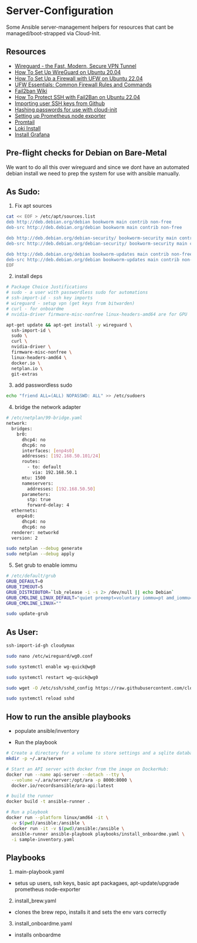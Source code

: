# Server-Configuration

Some Ansible server-management helpers for resources that cant be managed/boot-strapped via Cloud-Init.

## Resources

- [Wireguard - the Fast, Modern, Secure VPN Tunnel](https://www.wireguard.com/)
- [How To Set Up WireGuard on Ubuntu 20.04](https://www.digitalocean.com/community/tutorials/how-to-set-up-wireguard-on-ubuntu-20-04)
- [How To Set Up a Firewall with UFW on Ubuntu 22.04](https://www.digitalocean.com/community/tutorials/how-to-set-up-a-firewall-with-ufw-on-ubuntu-22-04)
- [UFW Essentials: Common Firewall Rules and Commands](https://www.digitalocean.com/community/tutorials/ufw-essentials-common-firewall-rules-and-commands)
- [Fail2ban Wiki](https://github.com/fail2ban/fail2ban/wiki)
- [How To Protect SSH with Fail2Ban on Ubuntu 22.04](https://www.digitalocean.com/community/tutorials/how-to-protect-ssh-with-fail2ban-on-ubuntu-22-04)
- [Importing user SSH keys from Github](https://github.com/dustinkirkland/ssh-import-id)
- [Hashing passwords for use with cloud-init](https://cloudinit.readthedocs.io/en/latest/topics/examples.html)
- [Setting up Prometheus node exporter](https://prometheus.io/docs/guides/node-exporter/)
- [Promtail](https://grafana.com/docs/loki/latest/clients/promtail/)
- [Loki Install](https://grafana.com/docs/loki/latest/installation/?pg=oss-loki&plcmt=resources)
- [Install Grafana](https://grafana.com/docs/grafana/latest/setup-grafana/installation/docker/)

## Pre-flight checks for Debian on Bare-Metal

We want to do all this over wireguard and since we dont have an automated
debian install we need to prep the system for use with ansible manually.

## As Sudo:

1. Fix apt sources

```bash
cat << EOF > /etc/apt/sources.list
deb http://deb.debian.org/debian bookworm main contrib non-free
deb-src http://deb.debian.org/debian bookworm main contrib non-free

deb http://deb.debian.org/debian-security/ bookworm-security main contrib non-free
deb-src http://deb.debian.org/debian-security/ bookworm-security main contrib non-free

deb http://deb.debian.org/debian bookworm-updates main contrib non-free
deb-src http://deb.debian.org/debian bookworm-updates main contrib non-free
EOF
```

2. install deps

```bash
# Package Choice Justifications
# sudo - a user with passwordless sudo for automations
# ssh-import-id - ssh key imports
# wireguard - setup vpn (get keys from bitwarden)
# curl - for onboardme
# nvidia-driver firmware-misc-nonfree linux-headers-amd64 are for GPU

apt-get update && apt-get install -y wireguard \
  ssh-import-id \
  sudo \
  curl \
  nvidia-driver \
  firmware-misc-nonfree \
  linux-headers-amd64 \
  docker.io \
  netplan.io \
  git-extras
```

3. add passwordless sudo
```bash
echo "friend ALL=(ALL) NOPASSWD: ALL" >> /etc/sudoers
```

4. bridge the network adapter

```bash
# /etc/netplan/99-bridge.yaml
network:
  bridges:
    br0:
      dhcp4: no
      dhcp6: no
      interfaces: [enp4s0]
      addresses: [192.168.50.101/24]
      routes:
        - to: default
          via: 192.168.50.1
      mtu: 1500
      nameservers:
        addresses: [192.168.50.50]
      parameters:
        stp: true
        forward-delay: 4
  ethernets:
    enp4s0:
      dhcp4: no
      dhcp6: no
  renderer: networkd
  version: 2

sudo netplan --debug generate
sudo netplan --debug apply
```

5. Set grub to enable iommu

```bash
# /etc/default/grub
GRUB_DEFAULT=0
GRUB_TIMEOUT=5
GRUB_DISTRIBUTOR=`lsb_release -i -s 2> /dev/null || echo Debian`
GRUB_CMDLINE_LINUX_DEFAULT="quiet preempt=voluntary iommu=pt amd_iommu=on intel_iommu=on"
GRUB_CMDLINE_LINUX=""

sudo update-grub
```

## As User:

```bash
ssh-import-id-gh cloudymax
```

```bash
sudo nano /etc/wireguard/wg0.conf

sudo systemctl enable wg-quick@wg0

sudo systemctl restart wg-quick@wg0
```

```bash
sudo wget -O /etc/ssh/sshd_config https://raw.githubusercontent.com/cloudymax/linux_notes/main/sshd_config

sudo systemctl reload sshd
```

## How to run the ansible playbooks

- populate ansible/inventory

- Run the playbook

```bash
# Create a directory for a volume to store settings and a sqlite database
mkdir -p ~/.ara/server

# Start an API server with docker from the image on DockerHub:
docker run --name api-server --detach --tty \
  --volume ~/.ara/server:/opt/ara -p 8000:8000 \
  docker.io/recordsansible/ara-api:latest

# build the runner
docker build -t ansible-runner .

# Run a playbook
docker run --platform linux/amd64 -it \
  -v $(pwd)/ansible:/ansible \
  docker run -it -v $(pwd)/ansible:/ansible \
  ansible-runner ansible-playbook playbooks/install_onboardme.yaml \
  -i sample-inventory.yaml
```

## Playbooks

1. main-playbook.yaml
  - setus up users, ssh keys, basic apt packagaes, apt-update/upgrade prometheus node-exporter

2. install_brew.yaml
  - clones the brew repo, installs it and sets the env vars correctly

3. install_onboardme.yaml
  - installs onboardme
